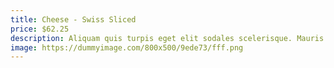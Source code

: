 ```yaml
---
title: Cheese - Swiss Sliced
price: $62.25
description: Aliquam quis turpis eget elit sodales scelerisque. Mauris sit amet eros. Suspendisse accumsan tortor quis turpis.
image: https://dummyimage.com/800x500/9ede73/fff.png
---
```

